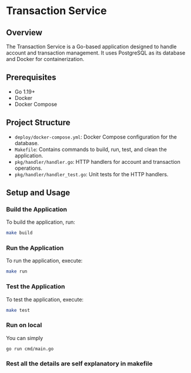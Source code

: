 # Transaction Service

## Overview
The Transaction Service is a Go-based application designed to handle account and transaction management. It uses PostgreSQL as its database and Docker for containerization.

## Prerequisites
- Go 1.19+
- Docker
- Docker Compose

## Project Structure
- `deploy/docker-compose.yml`: Docker Compose configuration for the database.
- `Makefile`: Contains commands to build, run, test, and clean the application.
- `pkg/handler/handler.go`: HTTP handlers for account and transaction operations.
- `pkg/handler/handler_test.go`: Unit tests for the HTTP handlers.

## Setup and Usage

### Build the Application
To build the application, run:
```sh
make build
```

### Run the Application
To run the application, execute:
```sh
make run
```

### Test the Application
To test the application, execute:
```sh
make test
```

### Run on local
You can simply
```shell
go run cmd/main.go
```

### Rest all the details are self explanatory in makefile 
